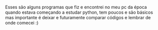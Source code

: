 Esses são alguns programas que fiz e encontrei no meu pc da época quando estava começando a estudar python, tem poucos e são básicos mas importante é deixar e futuramente comparar códigos e lembrar de onde comecei :)
